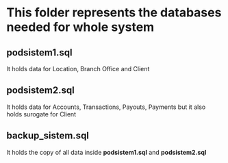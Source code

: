 # This folder represents the databases needed for whole system

## podsistem1.sql

It holds data for Location, Branch Office and Client

## podsistem2.sql 

It holds data for Accounts, Transactions, Payouts, Payments but it also holds surogate for Client

## backup_sistem.sql

It holds the copy of all data inside **podsistem1.sql** and **podsistem2.sql**

